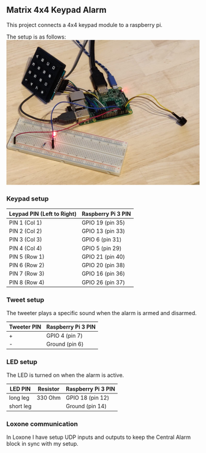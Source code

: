 ## Matrix 4x4 Keypad Alarm
This project connects a 4x4 keypad module to a raspberry pi.

The setup is as follows:
![setup image](https://raw.githubusercontent.com/depeter/keypad-alarm/master/setup.jpeg "setup image")

### Keypad setup
| Leypad PIN (Left to Right) | Raspberry Pi 3 PIN |
|----------------------------|--------------------|
| PIN 1 (Col 1)              | GPIO 19 (pin 35)   |
| PIN 2 (Col 2)              | GPIO 13 (pin 33)   |
| PIN 3 (Col 3)              | GPIO 6  (pin 31)   |
| PIN 4 (Col 4)              | GPIO 5  (pin 29)   |
| PIN 5 (Row 1)              | GPIO 21 (pin 40)   |
| PIN 6 (Row 2)              | GPIO 20 (pin 38)   |
| PIN 7 (Row 3)              | GPIO 16 (pin 36)   |
| PIN 8 (Row 4)              | GPIO 26 (pin 37)   |

### Tweet setup
The tweeter plays a specific sound when the alarm is armed and disarmed.    

| Tweeter PIN | Raspberry Pi 3 PIN |
|-------------|--------------------|
| +           | GPIO 4 (pin 7)     |
| -           | Ground (pin 6)     |

### LED setup
The LED is turned on when the alarm is active.    

| LED PIN     | Resistor | Raspberry Pi 3 PIN |
|-------------|----------|--------------------|
| long leg    | 330 Ohm  | GPIO 18 (pin 12)   |
| short leg   |          | Ground  (pin 14)   |

### Loxone communication
In Loxone I have setup UDP inputs and outputs to keep the Central Alarm block in sync with my setup.